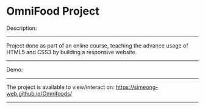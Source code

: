 # OmniFood Project

Description:
******************************************************************************************************************************
Project done as part of an online course, teaching the advance usage of HTML5 and CSS3 by building a responsive website.
******************************************************************************************************************************
Demo:
******************************************************************************************************************************
The project is available to view/interact on: https://simeong-web.github.io/Omnifoods/
******************************************************************************************************************************
